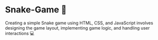 # Snake-Game 🐍
Creating a simple Snake game using HTML, CSS, and JavaScript involves designing the game layout, implementing game logic, and handling user interactions 💻
